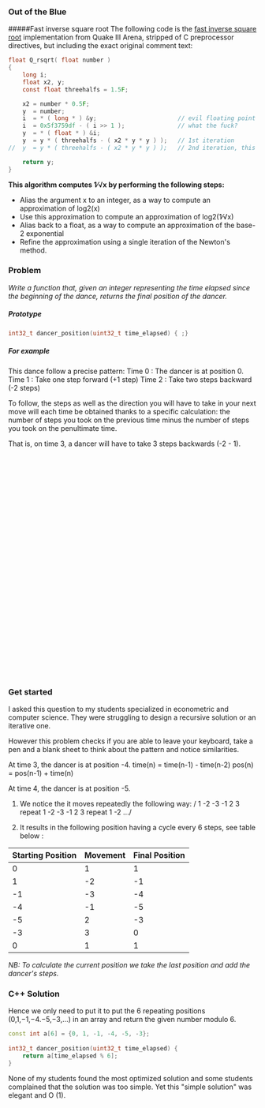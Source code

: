 ### Out of the Blue

#####Fast inverse square root
The following code is the [fast inverse square root](https://en.wikipedia.org/wiki/Fast_inverse_square_root) implementation from Quake III Arena, stripped of C preprocessor directives, but including the exact original comment text:
```c
float Q_rsqrt( float number )
{
	long i;
	float x2, y;
	const float threehalfs = 1.5F;

	x2 = number * 0.5F;
	y  = number;
	i  = * ( long * ) &y;                       // evil floating point bit level hacking
	i  = 0x5f3759df - ( i >> 1 );               // what the fuck?
	y  = * ( float * ) &i;
	y  = y * ( threehalfs - ( x2 * y * y ) );   // 1st iteration
//	y  = y * ( threehalfs - ( x2 * y * y ) );   // 2nd iteration, this can be removed

	return y;
}
```
**This algorithm computes ​1⁄√x by performing the following steps:**

* Alias the argument x to an integer, as a way to compute an approximation of log2(x)
* Use this approximation to compute an approximation of log2(​1⁄√x)
* Alias back to a float, as a way to compute an approximation of the base-2 exponential
* Refine the approximation using a single iteration of the Newton's method.

### Problem

*Write a function that, given an integer representing the time elapsed since the beginning of the dance, returns the final position of the dancer.*

##### Prototype
```c++
int32_t dancer_position(uint32_t time_elapsed) { ;}
```

##### For example
This dance follow a precise pattern:
Time 0 : The dancer is at position 0.
Time 1 : Take one step forward (+1 step)
Time 2 : Take two steps backward (-2 steps)

To follow, the steps as well as the direction you will have to take in your next move will each time be obtained thanks to a specific calculation: the number of steps you took on the previous time minus the number of steps you took on the penultimate time.

That is, on time 3, a dancer will have to take 3 steps backwards (-2 - 1).

<pre>




























</pre>

### Get started
I asked this question to my students specialized in econometric and computer science. They were struggling to design a recursive solution or an iterative one.  

However this problem checks if you are able to leave your keyboard, take a pen and a blank sheet to think about the pattern and notice similarities.

At time 3, the dancer is at position -4. time(n) = time(n-1) - time(n-2) pos(n) = pos(n-1) + time(n)

At time 4, the dancer is at position -5.

1) We notice the it moves repeatedly the following way: / 1 -2 -3 -1 2 3 repeat 1 -2 -3 -1 2 3 repeat 1 -2 .../

2) It results in the following position having a cycle every 6 steps, see table below :

| Starting Position | Movement | Final Position
|---|---|---|
|0|1|1
|1|-2|-1
|-1|-3|-4
|-4|-1|-5
|-5|2|-3
|-3|3|0
|0|1|1



*NB: To calculate the current position we take the last position and add the dancer's steps.*

### C++ Solution

Hence we only need to put it to put the 6 repeating positions (0,1,−1,−4.−5,−3,…) in an array and return the given number modulo 6.

```c++
const int a[6] = {0, 1, -1, -4, -5, -3};
​
int32_t dancer_position(uint32_t time_elapsed) {
    return a[time_elapsed % 6];
}
```

None of my students found the most optimized solution and some students complained that the solution was too simple. Yet this "simple solution" was elegant and O (1).
